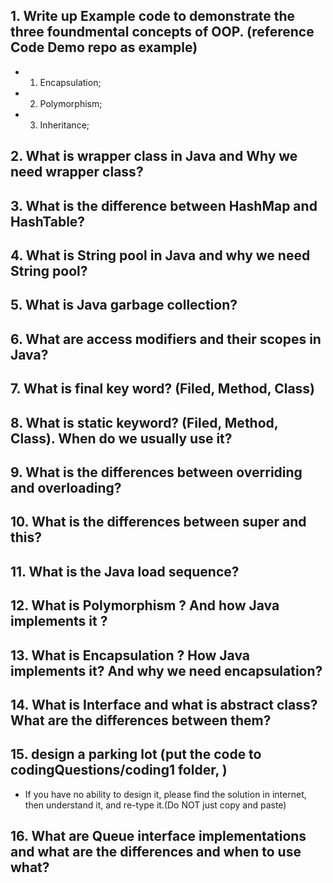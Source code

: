 ## 1. Write up Example code to demonstrate the three foundmental concepts of OOP. (reference Code Demo repo as example)

- 1. Encapsulation;
- 2. Polymorphism;
- 3. Inheritance;

## 2. What is wrapper class in Java and Why we need wrapper class?

## 3. What is the difference between HashMap and HashTable?

## 4. What is String pool in Java and why we need String pool?

## 5. What is Java garbage collection?

## 6. What are access modifiers and their scopes in Java?

## 7. What is final key word? (Filed, Method, Class)

## 8. What is static keyword? (Filed, Method, Class). When do we usually use it?

## 9. What is the differences between overriding and overloading?

## 10. What is the differences between super and this?

## 11. What is the Java load sequence?

## 12. What is Polymorphism ? And how Java implements it ?

## 13. What is Encapsulation ? How Java implements it? And why we need encapsulation?

## 14. What is Interface and what is abstract class? What are the differences between them?

## 15. design a parking lot (put the code to codingQuestions/coding1 folder, )

- If you have no ability to design it, please find the solution in internet, then understand it, and re-type
  it.(Do NOT just copy and paste)

## 16. What are Queue interface implementations and what are the differences and when to use what?
